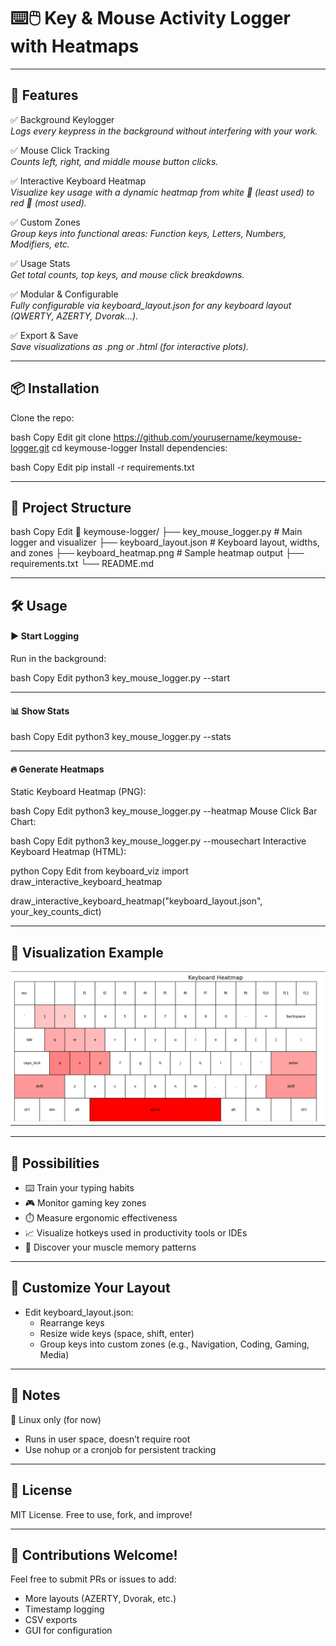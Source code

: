 # ⌨️🖱️ Key & Mouse Activity Logger with Heatmaps​



-------
## 🚀 Features
✅ Background Keylogger    
_Logs every keypress in the background without interfering with your work._

✅ Mouse Click Tracking    
_Counts left, right, and middle mouse button clicks._

✅ Interactive Keyboard Heatmap    
_Visualize key usage with a dynamic heatmap from white 🔲 (least used) to red 🔴 (most used)._

✅ Custom Zones    
_Group keys into functional areas: Function keys, Letters, Numbers, Modifiers, etc._

✅ Usage Stats    
_Get total counts, top keys, and mouse click breakdowns._

✅ Modular & Configurable    
_Fully configurable via keyboard_layout.json for any keyboard layout (QWERTY, AZERTY, Dvorak…)._

✅ Export & Save    
_Save visualizations as .png or .html (for interactive plots)._

-------
## 📦 Installation
Clone the repo:

bash
Copy
Edit
git clone https://github.com/yourusername/keymouse-logger.git
cd keymouse-logger
Install dependencies:

bash
Copy
Edit
pip install -r requirements.txt

-------
## 📂 Project Structure
bash
Copy
Edit
📁 keymouse-logger/
├── key_mouse_logger.py       # Main logger and visualizer
├── keyboard_layout.json      # Keyboard layout, widths, and zones
├── keyboard_heatmap.png      # Sample heatmap output
├── requirements.txt
└── README.md

-------
## 🛠️ Usage
#### ▶️ Start Logging
Run in the background:

bash
Copy
Edit
python3 key_mouse_logger.py --start

-------
#### 📊 Show Stats
bash
Copy
Edit
python3 key_mouse_logger.py --stats

-------
#### 🔥 Generate Heatmaps
Static Keyboard Heatmap (PNG):

bash
Copy
Edit
python3 key_mouse_logger.py --heatmap
Mouse Click Bar Chart:

bash
Copy
Edit
python3 key_mouse_logger.py --mousechart
Interactive Keyboard Heatmap (HTML):

python
Copy
Edit
from keyboard_viz import draw_interactive_keyboard_heatmap

draw_interactive_keyboard_heatmap("keyboard_layout.json", your_key_counts_dict)

-------
## 🌈 Visualization Example

![Keyboard Heatmap](data/example_heatmap.png)

-------
## 🔮 Possibilities
* ⌨️ Train your typing habits
* 🎮 Monitor gaming key zones
* ⏱️ Measure ergonomic effectiveness
* 📈 Visualize hotkeys used in productivity tools or IDEs
* 🧠 Discover your muscle memory patterns

-------
## 🧩 Customize Your Layout
* Edit keyboard_layout.json:
  * Rearrange keys
  * Resize wide keys (space, shift, enter)
  * Group keys into custom zones (e.g., Navigation, Coding, Gaming, Media)

-------
## 📌 Notes
🐧 Linux only (for now)
* Runs in user space, doesn’t require root
* Use nohup or a cronjob for persistent tracking

-------
## 📜 License
MIT License. Free to use, fork, and improve!

-------
## 🙌 Contributions Welcome!
Feel free to submit PRs or issues to add:
* More layouts (AZERTY, Dvorak, etc.)
* Timestamp logging
* CSV exports
* GUI for configuration


